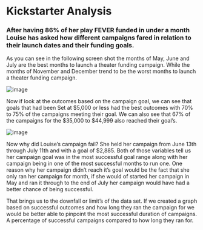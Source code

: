 # Kickstarter Analysis

### After having 86% of her play FEVER funded in under a month Louise has asked how different campaigns fared in relation to their launch dates and their funding goals.

As you can see in the following screen shot the months of May, June and July are the best months to launch a theater funding campaign. While the months of November and December trend to be the worst months to launch a theater funding campaign. 

![image](https://user-images.githubusercontent.com/106495422/173411331-f1b93b47-91c3-4213-8d06-fe5304ccec14.png)

Now if look at the outcomes based on the campaign goal, we can see that goals that had been 
Set at $5,000 or less had the best outcomes with 70% to 75% of the campaigns meeting their goal. We can also see that 67% of the campaigns for the $35,000 to $44,999 also reached their goal’s.

![image](https://user-images.githubusercontent.com/106495422/173411470-aceaa248-f883-497e-bc96-8bb801366e7a.png)
 
Now why did Louise’s campaign fail? She held her campaign from June 13th through July 11th and with a goal of $2,885. Both of those variables tell us her campaign goal was in the most successful goal range along with her campaign being in one of the most successful months to run one. One reason why her campaign didn’t reach it’s goal would be the fact that she only ran her campaign for month, if she would of started her campaign in May and ran it through to the end of July her campaign would have had a better chance of being successful. 

That brings us to the downfall or limit’s of the data set. If we created a graph based on successful outcomes and how long they ran the campaign for we would be better able to pinpoint the most successful duration of campaigns. A percentage of successful campaigns compared to how long they ran for.

